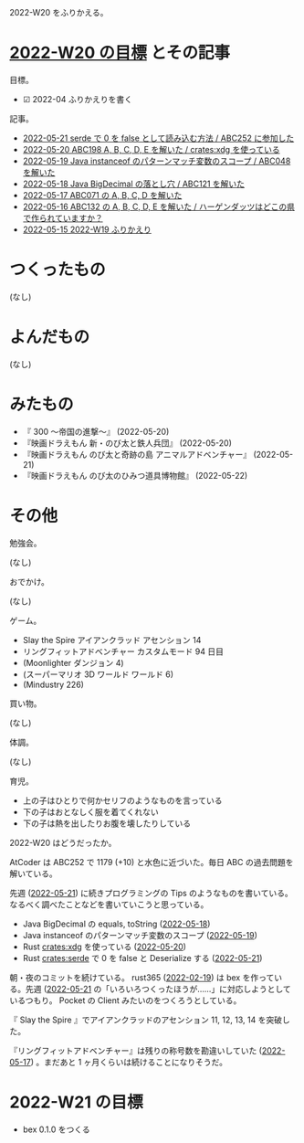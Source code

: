 2022-W20 をふりかえる。

# [2022-W20 の目標][2022-05-15] とその記事

目標。

- ☑ 2022-04 ふりかえりを書く

記事。

- [2022-05-21 serde で 0 を false として読み込む方法 / ABC252 に参加した][2022-05-21]
- [2022-05-20 ABC198 A, B, C, D, E を解いた / crates:xdg を使っている][2022-05-20]
- [2022-05-19 Java instanceof のパターンマッチ変数のスコープ / ABC048 を解いた][2022-05-19]
- [2022-05-18 Java BigDecimal の落とし穴 / ABC121 を解いた][2022-05-18]
- [2022-05-17 ABC071 の A, B, C, D を解いた][2022-05-17]
- [2022-05-16 ABC132 の A, B, C, D, E を解いた / ハーゲンダッツはどこの県で作られていますか？][2022-05-16]
- [2022-05-15 2022-W19 ふりかえり][2022-05-15]

# つくったもの

(なし)

# よんだもの

(なし)

# みたもの

- 『 300 ～帝国の進撃～』 (2022-05-20)
- 『映画ドラえもん 新・のび太と鉄人兵団』 (2022-05-20)
- 『映画ドラえもん のび太と奇跡の島 アニマルアドベンチャー』 (2022-05-21)
- 『映画ドラえもん のび太のひみつ道具博物館』 (2022-05-22)

# その他

勉強会。

(なし)

おでかけ。

(なし)

ゲーム。

- Slay the Spire アイアンクラッド アセンション 14
- リングフィットアドベンチャー カスタムモード 94 日目
- (Moonlighter ダンジョン 4)
- (スーパーマリオ 3D ワールド ワールド 6)
- (Mindustry 226)

買い物。

(なし)

体調。

(なし)

育児。

- 上の子はひとりで何かセリフのようなものを言っている
- 下の子はおとなしく服を着てくれない
- 下の子は熱を出したりお腹を壊したりしている

2022-W20 はどうだったか。

AtCoder は ABC252 で 1179 (+10) と水色に近づいた。毎日 ABC の過去問題を解いている。

先週 ([2022-05-21]) に続きプログラミングの Tips のようなものを書いている。なるべく調べたことなどを書いていこうと思っている。

- Java BigDecimal の equals, toString ([2022-05-18])
- Java instanceof のパターンマッチ変数のスコープ ([2022-05-19])
- Rust [crates:xdg] を使っている ([2022-05-20])
- Rust [crates:serde] で 0 を false と Deserialize する ([2022-05-21])

朝・夜のコミットを続けている。 rust365 ([2022-02-19]) は bex を作っている。先週 ([2022-05-21] の「いろいろつくったほうが……」に対応しようとしているつもり。 Pocket の Client みたいのをつくろうとしている。

『 Slay the Spire 』でアイアンクラッドのアセンション 11, 12, 13, 14 を突破した。

『リングフィットアドベンチャー』は残りの称号数を勘違いしていた ([2022-05-17]) 。まだあと 1 ヶ月くらいは続けることになりそうだ。

# 2022-W21 の目標

- bex 0.1.0 をつくる

[2022-02-19]: https://blog.bouzuya.net/2022/02/19/
[2022-05-15]: https://blog.bouzuya.net/2022/05/15/
[2022-05-16]: https://blog.bouzuya.net/2022/05/16/
[2022-05-17]: https://blog.bouzuya.net/2022/05/17/
[2022-05-18]: https://blog.bouzuya.net/2022/05/18/
[2022-05-19]: https://blog.bouzuya.net/2022/05/19/
[2022-05-20]: https://blog.bouzuya.net/2022/05/20/
[2022-05-21]: https://blog.bouzuya.net/2022/05/21/
[crates:serde]: https://crates.io/crates/serde
[crates:xdg]: https://crates.io/crates/xdg
